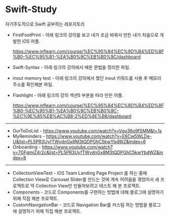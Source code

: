 # Swift-Study
자기주도적으로 Swift 공부하는 레포지토리

- FirstFootPrint - 아래 링크의 강의를 보고 내가 조금 바꿔서 만든 내가 처음으로 개발한 iOS 어플.

  https://www.inflearn.com/course/%EC%95%84%EC%9D%B4%ED%8F%B0-%EC%95%B1-%EA%B0%9C%EB%B0%9C/dashboard

- Swift-Syntax - 아래 링크의 강의에서 배운 문법을 정리한 파일.

- inout memory test - 아래 링크의 강의에서 했던 inout 키워드를 사용 후 메모리 주소를 확인해본 파일.

- Flashlight - 아래 링크의 강의 섹션5 부분을 따라 만든 어플.

  https://www.inflearn.com/course/%EC%95%84%EC%9D%B4%ED%8F%B0-%EC%95%B1-%EA%B0%9C%EB%B0%9C-%EC%9E%85%EB%AC%B8-2%ED%8E%B8/dashboard

---

- OurToDoList - https://www.youtube.com/watch?v=Vqo36o9fSMM&t=1s
- MyReminders - https://www.youtube.com/watch?v=E6Cw5WLDe-U&list=PL5PR3UyfTWvdnGx8M3tQDPGhC5kwYbdWZ&index=6
- Onboarding - https://www.youtube.com/watch?v=7GFgmjZ4r2c&list=PL5PR3UyfTWvdnGx8M3tQDPGhC5kwYbdWZ&index=8

---

- CollectionViewTest - iOS Team Landing Page Project 를 하는 중에 Collection View로 Carousel Slider를 만드는 것에 계속 어려움을 겪었어서 새 프로젝트로 딱 Collection View만 만들어보려고 테스트 해 본 프로젝트.
- Components - 코드로 Components를 구현하는 방법에 대해 블로그에 설명하기 위해 직접 해본 프로젝트.
- CustomNavigationBar - 코드로 Navigation Bar를 커스텀 하는 방법을 블로그에 설명하기 위해 직접 해본 프로젝트.

